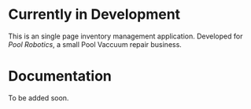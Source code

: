 # Currently in Development

This is an single page inventory management application. Developed for *Pool Robotics*, a small Pool Vaccuum repair business.

# Documentation

To be added soon.